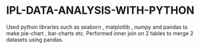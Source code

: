 # IPL-DATA-ANALYSIS-WITH-PYTHON
Used python libraries such as seaborn , matplotlib , numpy and pandas to make pie-chart , bar-charts etc. Performed inner join on 2 tables to merge 2 datasets using pandas.

